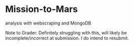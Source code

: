 # Mission-to-Mars
analysis with webscraping and MongoDB

Note to Grader: Definitely struggling with this, will likely be incomplete/incorrect at submission. I do intend to resubmit.
